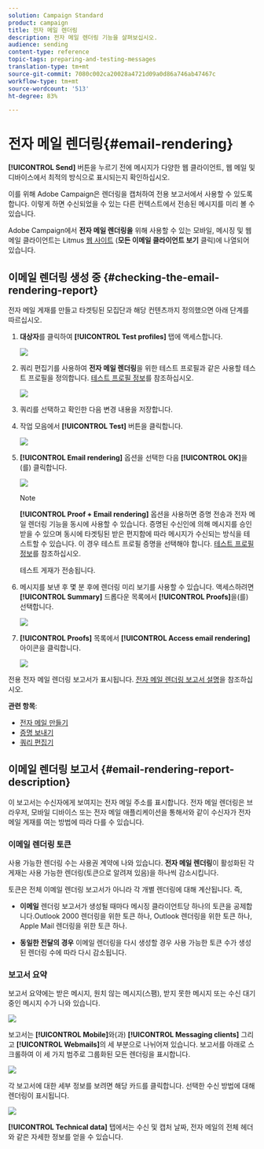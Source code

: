 ```yaml
---
solution: Campaign Standard
product: campaign
title: 전자 메일 렌더링
description: 전자 메일 렌더링 기능을 살펴보십시오.
audience: sending
content-type: reference
topic-tags: preparing-and-testing-messages
translation-type: tm+mt
source-git-commit: 7080c002ca20028a4721d09a0d86a746ab47467c
workflow-type: tm+mt
source-wordcount: '513'
ht-degree: 83%

---
```



# 전자 메일 렌더링{#email-rendering}

**[!UICONTROL Send]** 버튼을 누르기 전에 메시지가 다양한 웹 클라이언트, 웹 메일 및 디바이스에서 최적의 방식으로 표시되는지 확인하십시오.

이를 위해 Adobe Campaign은 렌더링을 캡처하여 전용 보고서에서 사용할 수 있도록 합니다. 이렇게 하면 수신되었을 수 있는 다른 컨텍스트에서 전송된 메시지를 미리 볼 수 있습니다.

Adobe Campaign에서 **전자 메일 렌더링을** 위해 사용할 수 있는 모바일, 메시징 및 웹 메일 클라이언트는 Litmus [웹 사이트](https://litmus.com/email-testing) (**모든 이메일 클라이언트 보기** 클릭)에 나열되어 있습니다.

## 이메일 렌더링 생성 중 {#checking-the-email-rendering-report}

전자 메일 게재를 만들고 타겟팅된 모집단과 해당 컨텐츠까지 정의했으면 아래 단계를 따르십시오.

1. **대상자**&#x200B;를 클릭하여 **[!UICONTROL Test profiles]** 탭에 액세스합니다.

   ![](assets/email_rendering_05.png)

1. 쿼리 편집기를 사용하여 **전자 메일 렌더링**&#x200B;을 위한 테스트 프로필과 같은 사용할 테스트 프로필을 정의합니다. [테스트 프로필 정보](../../audiences/using/managing-test-profiles.md)를 참조하십시오.

   ![](assets/email_rendering_06.png)

1. 쿼리를 선택하고 확인한 다음 변경 내용을 저장합니다.
1. 작업 모음에서 **[!UICONTROL Test]** 버튼을 클릭합니다.

   ![](assets/email_rendering_07.png)

1. **[!UICONTROL Email rendering]** 옵션을 선택한 다음 **[!UICONTROL OK]**&#x200B;을(를) 클릭합니다.

   ![](assets/email_rendering_08.png)

   >[!NOTE]
   >
   >**[!UICONTROL Proof + Email rendering]** 옵션을 사용하면 증명 전송과 전자 메일 렌더링 기능을 동시에 사용할 수 있습니다. 증명된 수신인에 의해 메시지를 승인받을 수 있으며 동시에 타겟팅된 받은 편지함에 따라 메시지가 수신되는 방식을 테스트할 수 있습니다. 이 경우 테스트 프로필 증명을 선택해야 합니다. [테스트 프로필 정보](../../audiences/using/managing-test-profiles.md)를 참조하십시오.

   테스트 게재가 전송됩니다.

1. 메시지를 보낸 후 몇 분 후에 렌더링 미리 보기를 사용할 수 있습니다. 액세스하려면 **[!UICONTROL Summary]** 드롭다운 목록에서 **[!UICONTROL Proofs]**&#x200B;을(를) 선택합니다.

   ![](assets/email_rendering_03.png)

1. **[!UICONTROL Proofs]** 목록에서 **[!UICONTROL Access email rendering]**&#x200B;아이콘을 클릭합니다.

   ![](assets/email_rendering_04.png)

전용 전자 메일 렌더링 보고서가 표시됩니다. [전자 메일 렌더링 보고서 설명](#email-rendering-report-description)을 참조하십시오.

**관련 항목**:

* [전자 메일 만들기](../../channels/using/creating-an-email.md)
* [증명 보내기](../../sending/using/sending-proofs.md)
* [쿼리 편집기](../../automating/using/editing-queries.md#about-query-editor)

## 이메일 렌더링 보고서 {#email-rendering-report-description}

이 보고서는 수신자에게 보여지는 전자 메일 주소를 표시합니다. 전자 메일 렌더링은 브라우저, 모바일 디바이스 또는 전자 메일 애플리케이션을 통해서와 같이 수신자가 전자 메일 게재를 여는 방법에 따라 다를 수 있습니다.

### 이메일 렌더링 토큰

사용 가능한 렌더링 수는 사용권 계약에 나와 있습니다. **전자 메일 렌더링**&#x200B;이 활성화된 각 게재는 사용 가능한 렌더링(토큰으로 알려져 있음)을 하나씩 감소시킵니다.

토큰은 전체 이메일 렌더링 보고서가 아니라 각 개별 렌더링에 대해 계산됩니다. 즉,

* **이메일** 렌더링 보고서가 생성될 때마다 메시징 클라이언트당 하나의 토큰을 공제합니다.Outlook 2000 렌더링을 위한 토큰 하나, Outlook 렌더링을 위한 토큰 하나, Apple Mail 렌더링을 위한 토큰 하나.

* **동일한 전달의 경우** 이메일 렌더링을 다시 생성할 경우 사용 가능한 토큰 수가 생성된 렌더링 수에 따라 다시 감소됩니다.

### 보고서 요약

보고서 요약에는 받은 메시지, 원치 않는 메시지(스팸), 받지 못한 메시지 또는 수신 대기 중인 메시지 수가 나와 있습니다.

![](assets/inbox_rendering_report.png)

보고서는 **[!UICONTROL Mobile]**&#x200B;와(과) **[!UICONTROL Messaging clients]** 그리고 **[!UICONTROL Webmails]**&#x200B;의 세 부분으로 나뉘어져 있습니다. 보고서를 아래로 스크롤하여 이 세 가지 범주로 그룹화된 모든 렌더링을 표시합니다.

![](assets/inbox_rendering_report_3.png)

각 보고서에 대한 세부 정보를 보려면 해당 카드를 클릭합니다. 선택한 수신 방법에 대해 렌더링이 표시됩니다.

![](assets/inbox_rendering_report_2.png)

**[!UICONTROL Technical data]** 탭에서는 수신 및 캡처 날짜, 전자 메일의 전체 헤더와 같은 자세한 정보를 얻을 수 있습니다.
